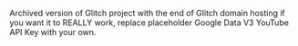 Archived version of Glitch project with the end of Glitch domain hosting
if you want it to REALLY work, replace placeholder Google Data V3 YouTube API Key with your own.
